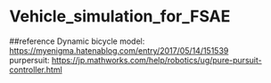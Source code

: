 # Vehicle_simulation_for_FSAE
##reference
Dynamic bicycle model: https://myenigma.hatenablog.com/entry/2017/05/14/151539  
purpersuit: https://jp.mathworks.com/help/robotics/ug/pure-pursuit-controller.html
